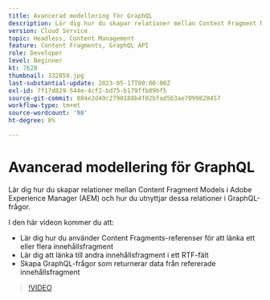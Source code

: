 ```yaml
---
title: Avancerad modellering för GraphQL
description: Lär dig hur du skapar relationer mellan Content Fragment Models i Adobe Experience Manager (AEM) och hur du utnyttjar dessa relationer i GraphQL-frågor.
version: Cloud Service
topic: Headless, Content Management
feature: Content Fragments, GraphQL API
role: Developer
level: Beginner
kt: 7620
thumbnail: 332859.jpg
last-substantial-update: 2023-05-17T00:00:00Z
exl-id: 7f17d829-544e-4cf2-bd75-b179ffb89bf5
source-git-commit: 084e2d49c2790188b4f02bfad5b3ae7099820457
workflow-type: tm+mt
source-wordcount: '98'
ht-degree: 0%

---
```


# Avancerad modellering för GraphQL

Lär dig hur du skapar relationer mellan Content Fragment Models i Adobe Experience Manager (AEM) och hur du utnyttjar dessa relationer i GraphQL-frågor.

I den här videon kommer du att:

+ Lär dig hur du använder Content Fragments-referenser för att länka ett eller flera innehållsfragment
+ Lär dig att länka till andra innehållsfragment i ett RTF-fält
+ Skapa GraphQL-frågor som returnerar data från refererade innehållsfragment

>[!VIDEO](https://video.tv.adobe.com/v/332859?quality=12&learn=on)
